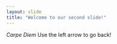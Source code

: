 ```yaml
---
layout: slide
title: "Welcome to our second slide!"
---
```

*Carpe Diem*
Use the left arrow to go back!
